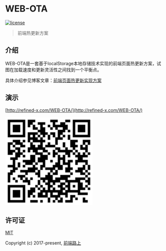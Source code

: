 # WEB-OTA

[![license](https://img.shields.io/github/license/tower1229/WEB-OTA.svg)]()

> 前端热更新方案

## 介绍

WEB-OTA是一套基于localStorage本地存储技术实现的前端页面热更新方案，试图在加载速度和更新灵活性之间找到一个平衡点。

具体介绍参见博客文章：[前端页面热更新实现方案](http://refined-x.com/2018/02/07/%E5%89%8D%E7%AB%AF%E9%A1%B5%E9%9D%A2%E7%83%AD%E6%9B%B4%E6%96%B0%E5%AE%9E%E7%8E%B0%E6%96%B9%E6%A1%88/)

## 演示

[http://refined-x.com/WEB-OTA/](http://refined-x.com/WEB-OTA/)

![qrcode](https://github.com/tower1229/tower1229.github.io/raw/master/asset/web-ota-qrcode.png)

## 许可证

[MIT](http://opensource.org/licenses/MIT)

Copyright (c) 2017-present, [前端路上](http://refined-x.com)
